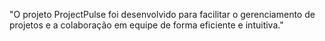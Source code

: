 "O projeto ProjectPulse foi desenvolvido para facilitar o gerenciamento de projetos e a colaboração em equipe de forma eficiente e intuitiva."